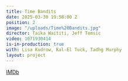 ```yaml
---
title: Time Bandits
date: 2025-03-30 19:58:00 Z
position: 2
image: "/uploads/Time%20Bandits.jpg"
director: Taika Waititi, Jeff Tomsic
video: 1071930414
is-in-production: true
with: Lisa Kudrow, Kal-El Tuck, Tadhg Murphy
layout: project
---
```


[IMDb](https://www.imdb.com/title/tt1928307/)